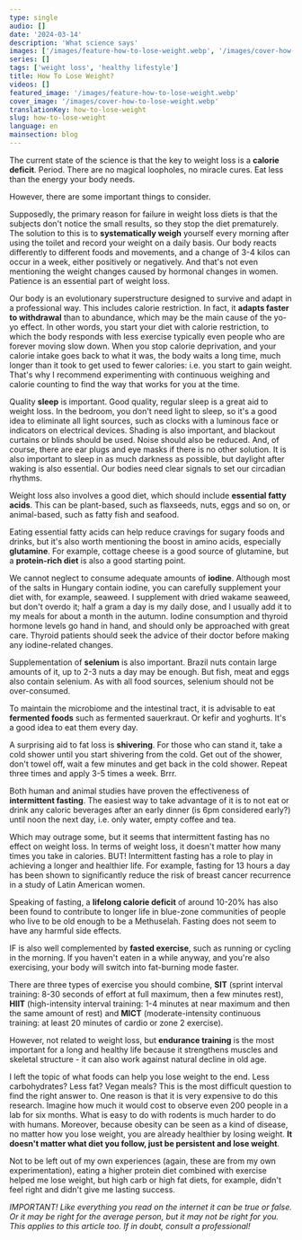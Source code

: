 ```yaml
---
type: single
audio: []
date: '2024-03-14'
description: 'What science says'
images: ['/images/feature-how-to-lose-weight.webp', '/images/cover-how-to-lose-weight.webp']
series: []
tags: ['weight loss', 'healthy lifestyle']
title: How To Lose Weight?
videos: []
featured_image: '/images/feature-how-to-lose-weight.webp'
cover_image: '/images/cover-how-to-lose-weight.webp'
translationKey: how-to-lose-weight
slug: how-to-lose-weight
language: en
mainsection: blog
---
```

The current state of the science is that the key to weight loss is a **calorie deficit**. Period. There are no magical loopholes, no miracle cures. Eat less than the energy your body needs.

However, there are some important things to consider.

Supposedly, the primary reason for failure in weight loss diets is that the subjects don't notice the small results, so they stop the diet prematurely. The solution to this is to **systematically weigh** yourself every morning after using the toilet and record your weight on a daily basis. Our body reacts differently to different foods and movements, and a change of 3-4 kilos can occur in a week, either positively or negatively. And that's not even mentioning the weight changes caused by hormonal changes in women. Patience is an essential part of weight loss.

Our body is an evolutionary superstructure designed to survive and adapt in a professional way. This includes calorie restriction. In fact, it **adapts faster to withdrawal** than to abundance, which may be the main cause of the yo-yo effect. In other words, you start your diet with calorie restriction, to which the body responds with less exercise typically even people who are forever moving slow down. When you stop calorie deprivation, and your calorie intake goes back to what it was, the body waits a long time, much longer than it took to get used to fewer calories: i.e. you start to gain weight. That's why I recommend experimenting with continuous weighing and calorie counting to find the way that works for you at the time.

Quality **sleep** is important. Good quality, regular
 sleep is a great aid to weight loss. 
In the bedroom, you don't need light to sleep, so it's a good idea to eliminate all light sources, such as clocks with a luminous face or indicators on electrical devices. Shading is also important, and blackout curtains or blinds should be used. Noise should also be reduced. And, of course, there are ear plugs and eye masks if there is no other solution. It is also important to sleep in as much darkness as possible, but daylight after waking is also essential. Our bodies need clear signals to set our circadian rhythms.

Weight loss also involves a good diet, which should include **essential fatty acids**. This can be plant-based, such as flaxseeds, nuts, eggs and so on, or animal-based, such as fatty fish and seafood.

Eating essential fatty acids can help reduce cravings for sugary foods and drinks, but it's also worth mentioning the boost in amino acids, especially **glutamine**. For example, cottage cheese is a good source of glutamine, but a **protein-rich diet** is also a good starting point.

We cannot neglect to consume adequate amounts of **iodine**. Although most of the salts in Hungary contain iodine, you can carefully supplement your diet with, for example, seaweed. I supplement with dried wakame seaweed, but don't overdo it; half a gram a day is my daily dose, and I usually add it to my meals for about a month in the autumn. Iodine consumption and thyroid hormone levels go hand in hand, and should only be approached with great care. Thyroid patients should seek the advice of their doctor before making any iodine-related changes.

Supplementation of **selenium** is also important. Brazil nuts contain large amounts of it, up to 2-3 nuts a day may be enough. But fish, meat and eggs also contain selenium. As with all food sources, selenium should not be over-consumed.

To maintain the microbiome and the intestinal tract, it is advisable to eat **fermented foods** such as fermented sauerkraut. Or kefir and yoghurts. It's a good idea to eat them every day.

A surprising aid to fat loss is **shivering**. For those who can stand it, take a cold shower until you start shivering from the cold. Get out of the shower, don't towel off, wait a few minutes and get back in the cold shower. Repeat three times and apply 3-5 times a week. Brrr.

Both human and animal studies have proven the effectiveness of **intermittent fasting**. The easiest way to take advantage of it is to not eat or drink any caloric beverages after an early dinner (is 6pm considered early?) until noon the next day, i.e. only water, empty coffee and tea.

Which may outrage some, but it seems that intermittent fasting has no effect on weight loss. In terms of weight loss, it doesn't matter how many times you take in calories. BUT! Intermittent fasting has a role to play in achieving a longer and healthier life. For example, fasting for 13 hours a day has been shown to significantly reduce the risk of breast cancer recurrence in a study of Latin American women.

Speaking of fasting, a **lifelong calorie deficit** of around 10-20% has also been found to contribute to longer life in blue-zone communities of people who live to be old enough to be a Methuselah. Fasting does not seem to have any harmful side effects.

IF is also well complemented by **fasted exercise**, such as running or cycling in the morning. If you haven't eaten in a while anyway, and you're also exercising, your body will switch into fat-burning mode faster.

There are three types of exercise you should combine, **SIT** (sprint interval training: 8-30 seconds of effort at full maximum, then a few minutes rest), **HIIT** (high-intensity interval training: 1-4 minutes at near maximum and then the same amount of rest) and **MICT** (moderate-intensity continuous training: at least 20 minutes of cardio or zone 2 exercise).

However, not related to weight loss, but **endurance training** is the most important for a long and healthy life because it strengthens muscles and skeletal structure - it can also work against natural decline in old age.

I left the topic of what foods can help you lose weight to the end. Less carbohydrates? Less fat? Vegan meals? This is the most difficult question to find the right answer to. One reason is that it is very expensive to do this research. Imagine how much it would cost to observe even 200 people in a lab for six months. What is easy to do with rodents is much harder to do with humans. Moreover, because obesity can be seen as a kind of disease, no matter how you lose weight, you are already healthier by losing weight. **It doesn't matter what diet you follow, just be persistent and lose weight**.

Not to be left out of my own experiences (again, these are from my own experimentation), eating a higher protein diet combined with exercise helped me lose weight, but high carb or high fat diets, for example, didn't feel right and didn't give me lasting success.

*IMPORTANT! Like everything you read on the internet it can be true or false. Or it may be right for the average person, but it may not be right for you. This applies to this article too. If in doubt, consult a professional!*



